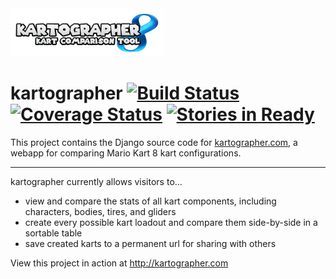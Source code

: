 <img src="kartographer/static/images/logo.png" alt="kartographer" width="245px">

# kartographer [![Build Status](https://travis-ci.org/dougwt/kartographer.svg?branch=master)](https://travis-ci.org/dougwt/kartographer) [![Coverage Status](https://img.shields.io/coveralls/dougwt/kartographer.svg)](https://coveralls.io/r/dougwt/kartographer) [![Stories in Ready](https://badge.waffle.io/dougwt/kartographer.svg?label=ready&title=Ready)](http://waffle.io/dougwt/kartographer)

This project contains the Django source code for [kartographer.com](http://kartographer.com), a webapp for comparing Mario Kart 8 kart configurations. 

---

kartographer currently allows visitors to...

- view and compare the stats of all kart components, including characters, bodies, tires, and gliders
- create every possible kart loadout and compare them side-by-side in a sortable table
- save created karts to a permanent url for sharing with others

View this project in action at http://kartographer.com
